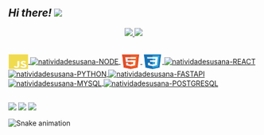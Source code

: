 ## *Hi there!* <img width=40 src="https://raw.githubusercontent.com/kaueMarques/kaueMarques/master/hi.gif" >

<div align="center">
  <a href="https://github.com/natividadesusana">
  <img height="172em" src="https://github-readme-stats.vercel.app/api?username=natividadesusana&show_icons=true&theme=rose_pine&bg_color=00000000"/>
  <img height="172em" src="https://github-readme-stats.vercel.app/api/top-langs/?username=natividadesusana&layout=compact&langs_count=7&theme=rose_pine&bg_color=00000000"/>
</div>
<div style="display: inline_block"><br>
  <div style="display: inline_block"><br>
  <img align="center" alt="natividadesusana-JavaScript" height="30" width="40" src="https://raw.githubusercontent.com/devicons/devicon/master/icons/javascript/javascript-plain.svg">
  <img align="center" alt="natividadesusana-NODE" height="30" width="40" src="https://cdn.jsdelivr.net/gh/devicons/devicon/icons/nodejs/nodejs-plain.svg">
  <img align="center" alt="natividadesusana-HTML" height="30" width="40" src="https://raw.githubusercontent.com/devicons/devicon/master/icons/html5/html5-original.svg">
  <img align="center" alt="natividadesusana-CSS" height="30" width="40" src="https://raw.githubusercontent.com/devicons/devicon/master/icons/css3/css3-original.svg">
  <img align="center" alt="natividadesusana-REACT" height="30" width="40" src="https://cdn.jsdelivr.net/gh/devicons/devicon/icons/react/react-original.svg">
  <img align="center" alt="natividadesusana-PYTHON" height="30" width="40" src="https://cdn.jsdelivr.net/gh/devicons/devicon/icons/python/python-original.svg">
  <img align="center" alt="natividadesusana-FASTAPI" height="30" width="40" src="https://cdn.jsdelivr.net/gh/devicons/devicon/icons/fastapi/fastapi-plain.svg">
  <img align="center" alt="natividadesusana-MYSQL" height="30" width="40" src="https://cdn.jsdelivr.net/gh/devicons/devicon/icons/mysql/mysql-plain.svg">
  <img align="center" alt="natividadesusana-POSTGRESQL" height="30" width="40" src="https://cdn.jsdelivr.net/gh/devicons/devicon/icons/postgresql/postgresql-original.svg">
    
</div>
  
  ##
<div> 
  <a href="https://www.linkedin.com/in/natividadesusana/" target="_blank"><img src="https://img.shields.io/badge/-LinkedIn-%230077B5?style=for-the-badge&logo=linkedin&logoColor=white" target="_blank"></a> 
  <a href = "mailto:susanajdsn@gmail.com"><img src="https://img.shields.io/badge/-Gmail-%23333?style=for-the-badge&logo=gmail&logoColor=white" target="_blank"></a>
  <a href="https://instagram.com/natividadesusana" target="_blank"><img src="https://img.shields.io/badge/-Instagram-%23E4405F?style=for-the-badge&logo=instagram&logoColor=white" target="_blank"></a>

   ![Snake animation](https://github.com/natividadesusana/natividadesusana/blob/output/github-contribution-grid-snake.svg)
  
</div>
